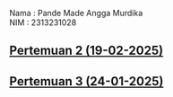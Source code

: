 Nama : Pande Made Angga Murdika<br>
NIM  : 2313231028

## [Pertemuan 2 (19-02-2025)](pertemuan2/)
## [Pertemuan 3 (24-01-2025)](pertemuan3/)
